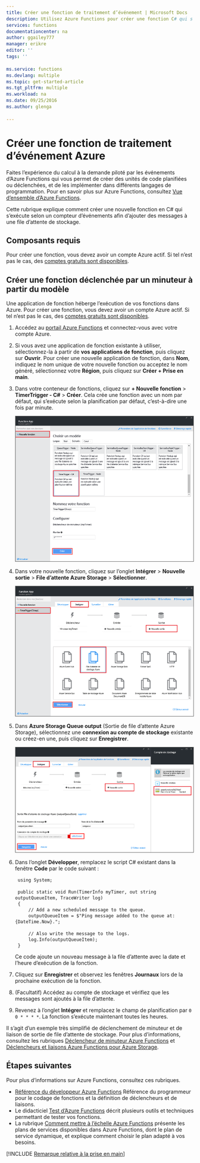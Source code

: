 ```yaml
---
title: Créer une fonction de traitement d’événement | Microsoft Docs
description: Utilisez Azure Functions pour créer une fonction C# qui s’exécute en fonction d’un compteur d’événements.
services: functions
documentationcenter: na
author: ggailey777
manager: erikre
editor: ''
tags: ''

ms.service: functions
ms.devlang: multiple
ms.topic: get-started-article
ms.tgt_pltfrm: multiple
ms.workload: na
ms.date: 09/25/2016
ms.author: glenga

---
```

# Créer une fonction de traitement d’événement Azure
Faites l’expérience du calcul à la demande piloté par les événements d’Azure Functions qui vous permet de créer des unités de code planifiées ou déclenchées, et de les implémenter dans différents langages de programmation. Pour en savoir plus sur Azure Functions, consultez [Vue d’ensemble d’Azure Functions](functions-overview.md).

Cette rubrique explique comment créer une nouvelle fonction en C# qui s’exécute selon un compteur d’événements afin d’ajouter des messages à une file d’attente de stockage.

## Composants requis
Pour créer une fonction, vous devez avoir un compte Azure actif. Si tel n’est pas le cas, des [comptes gratuits sont disponibles](https://azure.microsoft.com/free/).

## Créer une fonction déclenchée par un minuteur à partir du modèle
Une application de fonction héberge l’exécution de vos fonctions dans Azure. Pour créer une fonction, vous devez avoir un compte Azure actif. Si tel n’est pas le cas, des [comptes gratuits sont disponibles](https://azure.microsoft.com/free/).

1. Accédez au [portail Azure Functions](https://functions.azure.com/signin) et connectez-vous avec votre compte Azure.
2. Si vous avez une application de fonction existante à utiliser, sélectionnez-la à partir de **vos applications de fonction**, puis cliquez sur **Ouvrir**. Pour créer une nouvelle application de fonction, dans **Nom**, indiquez le nom unique de votre nouvelle fonction ou acceptez le nom généré, sélectionnez votre **Région**, puis cliquez sur **Créer + Prise en main**.
3. Dans votre conteneur de fonctions, cliquez sur **+ Nouvelle fonction** > **TimerTrigger - C#** > **Créer**. Cela crée une fonction avec un nom par défaut, qui s’exécute selon la planification par défaut, c’est-à-dire une fois par minute.
   
    ![Créer une nouvelle fonction déclenchée par un minuteur](./media/functions-create-an-event-processing-function/functions-create-new-timer-trigger.png)
4. Dans votre nouvelle fonction, cliquez sur l’onglet **Intégrer** > **Nouvelle sortie** > **File d’attente Azure Storage** > **Sélectionner**.
   
    ![Créer une nouvelle fonction déclenchée par un minuteur](./media/functions-create-an-event-processing-function/functions-create-storage-queue-output-binding.png)
5. Dans **Azure Storage Queue output** (Sortie de file d’attente Azure Storage), sélectionnez une **connexion au compte de stockage** existante ou créez-en une, puis cliquez sur **Enregistrer**.
   
    ![Créer une nouvelle fonction déclenchée par un minuteur](./media/functions-create-an-event-processing-function/functions-create-storage-queue-output-binding-2.png)
6. Dans l’onglet **Développer**, remplacez le script C# existant dans la fenêtre **Code** par le code suivant :
   
        using System;
   
        public static void Run(TimerInfo myTimer, out string outputQueueItem, TraceWriter log)
        {
            // Add a new scheduled message to the queue.
            outputQueueItem = $"Ping message added to the queue at: {DateTime.Now}.";
   
            // Also write the message to the logs.
            log.Info(outputQueueItem);
        }
   
    Ce code ajoute un nouveau message à la file d’attente avec la date et l’heure d’exécution de la fonction.
7. Cliquez sur **Enregistrer** et observez les fenêtres **Journaux** lors de la prochaine exécution de la fonction.
8. (Facultatif) Accédez au compte de stockage et vérifiez que les messages sont ajoutés à la file d’attente.
9. Revenez à l’onglet **Intégrer** et remplacez le champ de planification par `0 0 * * * *`. La fonction s’exécute maintenant toutes les heures.

Il s’agit d’un exemple très simplifié de déclenchement de minuteur et de liaison de sortie de file d’attente de stockage. Pour plus d’informations, consultez les rubriques [Déclencheur de minuteur Azure Functions](functions-bindings-timer.md) et [Déclencheurs et liaisons Azure Functions pour Azure Storage](functions-bindings-storage.md).

## Étapes suivantes
Pour plus d’informations sur Azure Functions, consultez ces rubriques.

* [Référence du développeur Azure Functions](functions-reference.md) Référence du programmeur pour le codage de fonctions et la définition de déclencheurs et de liaisons.
* Le didacticiel [Test d’Azure Functions](functions-test-a-function.md) décrit plusieurs outils et techniques permettant de tester vos fonctions.
* La rubrique [Comment mettre à l’échelle Azure Functions](functions-scale.md) présente les plans de services disponibles dans Azure Functions, dont le plan de service dynamique, et explique comment choisir le plan adapté à vos besoins.

[!INCLUDE [Remarque relative à la prise en main](../../includes/functions-get-help.md)]

<!---HONumber=AcomDC_0928_2016-->